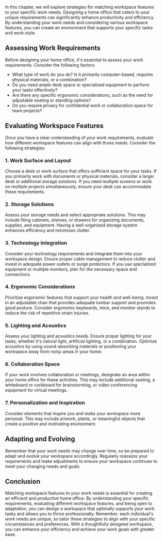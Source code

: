 
In this chapter, we will explore strategies for matching workspace features to your specific work needs. Designing a home office that caters to your unique requirements can significantly enhance productivity and efficiency. By understanding your work needs and considering various workspace features, you can create an environment that supports your specific tasks and work style.

**Assessing Work Requirements**
-------------------------------

Before designing your home office, it's essential to assess your work requirements. Consider the following factors:

* What type of work do you do? Is it primarily computer-based, requires physical materials, or a combination?
* Do you need ample desk space or specialized equipment to perform your tasks effectively?
* Are there any specific ergonomic considerations, such as the need for adjustable seating or standing options?
* Do you require privacy for confidential work or collaboration space for team projects?

**Evaluating Workspace Features**
---------------------------------

Once you have a clear understanding of your work requirements, evaluate how different workspace features can align with those needs. Consider the following strategies:

### **1. Work Surface and Layout**

Choose a desk or work surface that offers sufficient space for your tasks. If you primarily work with documents or physical materials, consider a larger desk or additional storage solutions. If you need multiple screens or work on multiple projects simultaneously, ensure your desk can accommodate these requirements.

### **2. Storage Solutions**

Assess your storage needs and select appropriate solutions. This may include filing cabinets, shelves, or drawers for organizing documents, supplies, and equipment. Having a well-organized storage system enhances efficiency and minimizes clutter.

### **3. Technology Integration**

Consider your technology requirements and integrate them into your workspace design. Ensure proper cable management to reduce clutter and invest in adequate power outlets or surge protectors. If you use specialized equipment or multiple monitors, plan for the necessary space and connections.

### **4. Ergonomic Considerations**

Prioritize ergonomic features that support your health and well-being. Invest in an adjustable chair that provides adequate lumbar support and promotes good posture. Consider ergonomic keyboards, mice, and monitor stands to reduce the risk of repetitive strain injuries.

### **5. Lighting and Acoustics**

Assess your lighting and acoustics needs. Ensure proper lighting for your tasks, whether it's natural light, artificial lighting, or a combination. Optimize acoustics by using sound-absorbing materials or positioning your workspace away from noisy areas in your home.

### **6. Collaboration Space**

If your work involves collaboration or meetings, designate an area within your home office for these activities. This may include additional seating, a whiteboard or corkboard for brainstorming, or video conferencing equipment for virtual meetings.

### **7. Personalization and Inspiration**

Consider elements that inspire you and make your workspace more personal. This may include artwork, plants, or meaningful objects that create a positive and motivating environment.

**Adapting and Evolving**
-------------------------

Remember that your work needs may change over time, so be prepared to adapt and evolve your workspace accordingly. Regularly reassess your requirements and make adjustments to ensure your workspace continues to meet your changing needs and goals.

**Conclusion**
--------------

Matching workspace features to your work needs is essential for creating an efficient and productive home office. By understanding your specific requirements, evaluating different workspace features, and being open to adaptation, you can design a workspace that optimally supports your work tasks and allows you to thrive professionally. Remember, each individual's work needs are unique, so tailor these strategies to align with your specific circumstances and preferences. With a thoughtfully designed workspace, you can enhance your efficiency and achieve your work goals with greater ease.
